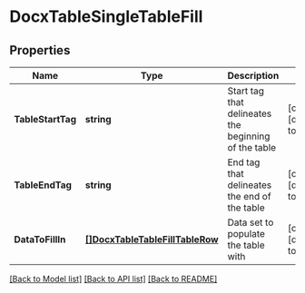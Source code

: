 # DocxTableSingleTableFill

## Properties
Name | Type | Description | Notes
------------ | ------------- | ------------- | -------------
**TableStartTag** | **string** | Start tag that delineates the beginning of the table | [optional] [default to null]
**TableEndTag** | **string** | End tag that delineates the end of the table | [optional] [default to null]
**DataToFillIn** | [**[]DocxTableTableFillTableRow**](DocxTableTableFillTableRow.md) | Data set to populate the table with | [optional] [default to null]

[[Back to Model list]](../README.md#documentation-for-models) [[Back to API list]](../README.md#documentation-for-api-endpoints) [[Back to README]](../README.md)


